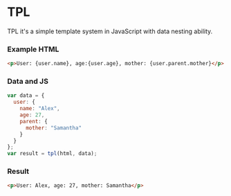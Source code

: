 # TPL
TPL it's a simple template system in JavaScript with data nesting ability.

### Example HTML
```html
<p>User: {user.name}, age:{user.age}, mother: {user.parent.mother}</p>
```

### Data and JS
```javascript
var data = {
  user: {
    name: "Alex",
    age: 27,
    parent: {
      mother: "Samantha"
    }
  }
};
var result = tpl(html, data);
```

### Result
```html
<p>User: Alex, age: 27, mother: Samantha</p>
```
